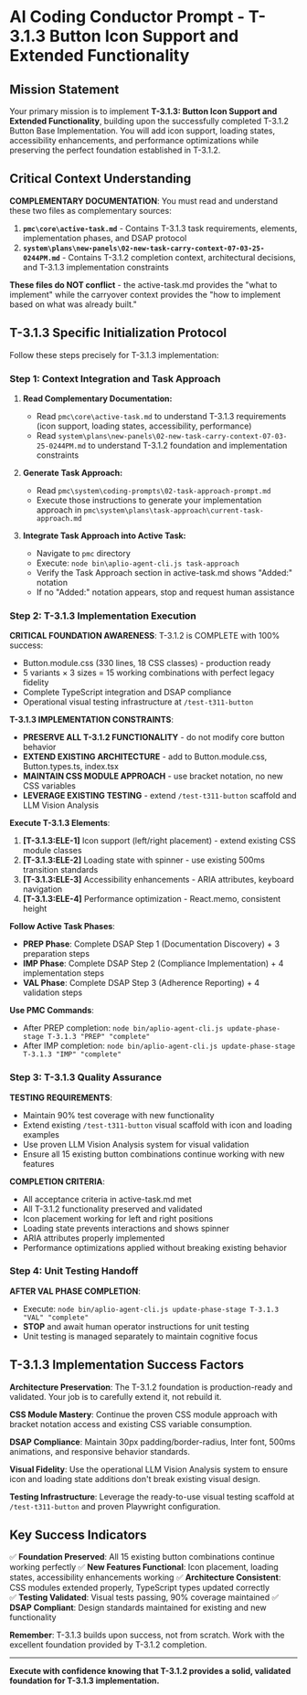 # AI Coding Conductor Prompt - T-3.1.3 Button Icon Support and Extended Functionality

## Mission Statement
Your primary mission is to implement **T-3.1.3: Button Icon Support and Extended Functionality**, building upon the successfully completed T-3.1.2 Button Base Implementation. You will add icon support, loading states, accessibility enhancements, and performance optimizations while preserving the perfect foundation established in T-3.1.2.

## Critical Context Understanding

**COMPLEMENTARY DOCUMENTATION**: You must read and understand these two files as complementary sources:

1. **`pmc\core\active-task.md`** - Contains T-3.1.3 task requirements, elements, implementation phases, and DSAP protocol
2. **`system\plans\new-panels\02-new-task-carry-context-07-03-25-0244PM.md`** - Contains T-3.1.2 completion context, architectural decisions, and T-3.1.3 implementation constraints

**These files do NOT conflict** - the active-task.md provides the "what to implement" while the carryover context provides the "how to implement based on what was already built."

## T-3.1.3 Specific Initialization Protocol

Follow these steps precisely for T-3.1.3 implementation:

### Step 1: Context Integration and Task Approach
1. **Read Complementary Documentation:**
   - Read `pmc\core\active-task.md` to understand T-3.1.3 requirements (icon support, loading states, accessibility, performance)
   - Read `system\plans\new-panels\02-new-task-carry-context-07-03-25-0244PM.md` to understand T-3.1.2 foundation and implementation constraints

2. **Generate Task Approach:**
   - Read `pmc\system\coding-prompts\02-task-approach-prompt.md`
   - Execute those instructions to generate your implementation approach in `pmc\system\plans\task-approach\current-task-approach.md`

3. **Integrate Task Approach into Active Task:**
   - Navigate to `pmc` directory
   - Execute: `node bin\aplio-agent-cli.js task-approach`
   - Verify the Task Approach section in active-task.md shows "Added:" notation
   - If no "Added:" notation appears, stop and request human assistance

### Step 2: T-3.1.3 Implementation Execution

**CRITICAL FOUNDATION AWARENESS**: T-3.1.2 is COMPLETE with 100% success:
- Button.module.css (330 lines, 18 CSS classes) - production ready
- 5 variants × 3 sizes = 15 working combinations with perfect legacy fidelity
- Complete TypeScript integration and DSAP compliance
- Operational visual testing infrastructure at `/test-t311-button`

**T-3.1.3 IMPLEMENTATION CONSTRAINTS**:
- **PRESERVE ALL T-3.1.2 FUNCTIONALITY** - do not modify core button behavior
- **EXTEND EXISTING ARCHITECTURE** - add to Button.module.css, Button.types.ts, index.tsx
- **MAINTAIN CSS MODULE APPROACH** - use bracket notation, no new CSS variables
- **LEVERAGE EXISTING TESTING** - extend `/test-t311-button` scaffold and LLM Vision Analysis

**Execute T-3.1.3 Elements**:
1. **[T-3.1.3:ELE-1]** Icon support (left/right placement) - extend existing CSS module classes
2. **[T-3.1.3:ELE-2]** Loading state with spinner - use existing 500ms transition standards  
3. **[T-3.1.3:ELE-3]** Accessibility enhancements - ARIA attributes, keyboard navigation
4. **[T-3.1.3:ELE-4]** Performance optimization - React.memo, consistent height

**Follow Active Task Phases**:
- **PREP Phase**: Complete DSAP Step 1 (Documentation Discovery) + 3 preparation steps
- **IMP Phase**: Complete DSAP Step 2 (Compliance Implementation) + 4 implementation steps  
- **VAL Phase**: Complete DSAP Step 3 (Adherence Reporting) + 4 validation steps

**Use PMC Commands**:
- After PREP completion: `node bin/aplio-agent-cli.js update-phase-stage T-3.1.3 "PREP" "complete"`
- After IMP completion: `node bin/aplio-agent-cli.js update-phase-stage T-3.1.3 "IMP" "complete"`

### Step 3: T-3.1.3 Quality Assurance

**TESTING REQUIREMENTS**:
- Maintain 90% test coverage with new functionality
- Extend existing `/test-t311-button` visual scaffold with icon and loading examples
- Use proven LLM Vision Analysis system for visual validation
- Ensure all 15 existing button combinations continue working with new features

**COMPLETION CRITERIA**:
- All acceptance criteria in active-task.md met
- All T-3.1.2 functionality preserved and validated
- Icon placement working for left and right positions
- Loading state prevents interactions and shows spinner
- ARIA attributes properly implemented
- Performance optimizations applied without breaking existing behavior

### Step 4: Unit Testing Handoff

**AFTER VAL PHASE COMPLETION**: 
- Execute: `node bin/aplio-agent-cli.js update-phase-stage T-3.1.3 "VAL" "complete"`
- **STOP** and await human operator instructions for unit testing
- Unit testing is managed separately to maintain cognitive focus

## T-3.1.3 Implementation Success Factors

**Architecture Preservation**: The T-3.1.2 foundation is production-ready and validated. Your job is to carefully extend it, not rebuild it.

**CSS Module Mastery**: Continue the proven CSS module approach with bracket notation access and existing CSS variable consumption.

**DSAP Compliance**: Maintain 30px padding/border-radius, Inter font, 500ms animations, and responsive behavior standards.

**Visual Fidelity**: Use the operational LLM Vision Analysis system to ensure icon and loading state additions don't break existing visual design.

**Testing Infrastructure**: Leverage the ready-to-use visual testing scaffold at `/test-t311-button` and proven Playwright configuration.

## Key Success Indicators

✅ **Foundation Preserved**: All 15 existing button combinations continue working perfectly
✅ **New Features Functional**: Icon placement, loading states, accessibility enhancements working
✅ **Architecture Consistent**: CSS modules extended properly, TypeScript types updated correctly  
✅ **Testing Validated**: Visual tests passing, 90% coverage maintained
✅ **DSAP Compliant**: Design standards maintained for existing and new functionality

**Remember**: T-3.1.3 builds upon success, not from scratch. Work with the excellent foundation provided by T-3.1.2 completion.

---

**Execute with confidence knowing that T-3.1.2 provides a solid, validated foundation for T-3.1.3 implementation.**
